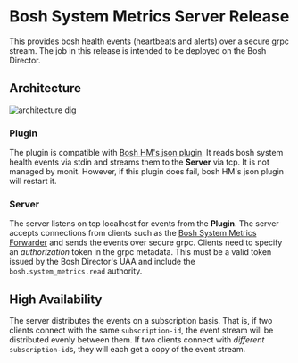 # Bosh System Metrics Server Release

This provides bosh health events (heartbeats and alerts) over a secure grpc stream. The job in this release is intended to be deployed on the Bosh Director.

## Architecture

![architecture dig][diagram]

### Plugin

The plugin is compatible with [Bosh HM's json plugin][json plugin]. It reads bosh system health events via stdin and streams them to the **Server** via tcp. It is not managed by monit. However, if this plugin does fail, bosh HM's json plugin will restart it.

### Server

The server listens on tcp localhost for events from the **Plugin**. The server accepts connections from clients such as the [Bosh System Metrics Forwarder][forwarder] and sends the events over secure grpc. Clients need to specify an _authorization_ token in the grpc metadata. This must be a valid token issued by the Bosh Director's UAA and include the `bosh.system_metrics.read` authority.

## High Availability

The server distributes the events on a subscription basis. That is, if two clients connect with the same `subscription-id`, the event stream will be distributed evenly between them. If two clients connect with _different_ `subscription-id`s, they will each get a copy of the event stream.

[forwarder]: https://github.com/cloudfoundry/bosh-system-metrics-forwarder-release
[server]: https://github.com/cloudfoundry/bosh-system-metrics-server-release
[json plugin]: https://github.com/cloudfoundry/bosh/blob/262.x/src/bosh-monitor/lib/bosh/monitor/plugins/json.rb
[diagram]: https://docs.google.com/a/pivotal.io/drawings/d/1l1iAQaBc6SHIpWb3x-lI9p4JVIZN_3ErepbAohqnaPw/pub?w=1192&h=719

